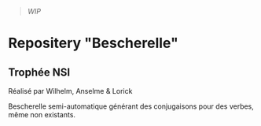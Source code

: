 > *WIP*

# Repositery "Bescherelle"
## Trophée NSI

Réalisé par Wilhelm, Anselme & Lorick

Bescherelle semi-automatique générant des conjugaisons pour des verbes, même non existants.
